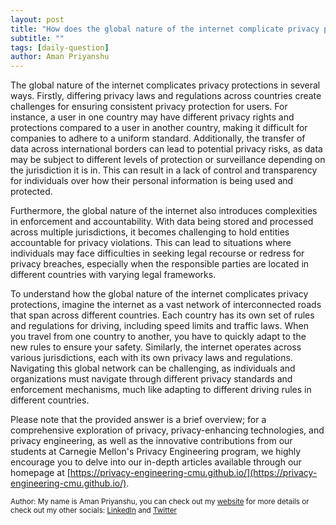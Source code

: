 ```yaml
---
layout: post
title: "How does the global nature of the internet complicate privacy protections?"
subtitle: ""
tags: [daily-question]
author: Aman Priyanshu
---
```


The global nature of the internet complicates privacy protections in several ways. Firstly, differing privacy laws and regulations across countries create challenges for ensuring consistent privacy protection for users. For instance, a user in one country may have different privacy rights and protections compared to a user in another country, making it difficult for companies to adhere to a uniform standard. Additionally, the transfer of data across international borders can lead to potential privacy risks, as data may be subject to different levels of protection or surveillance depending on the jurisdiction it is in. This can result in a lack of control and transparency for individuals over how their personal information is being used and protected.

Furthermore, the global nature of the internet also introduces complexities in enforcement and accountability. With data being stored and processed across multiple jurisdictions, it becomes challenging to hold entities accountable for privacy violations. This can lead to situations where individuals may face difficulties in seeking legal recourse or redress for privacy breaches, especially when the responsible parties are located in different countries with varying legal frameworks.

To understand how the global nature of the internet complicates privacy protections, imagine the internet as a vast network of interconnected roads that span across different countries. Each country has its own set of rules and regulations for driving, including speed limits and traffic laws. When you travel from one country to another, you have to quickly adapt to the new rules to ensure your safety. Similarly, the internet operates across various jurisdictions, each with its own privacy laws and regulations. Navigating this global network can be challenging, as individuals and organizations must navigate through different privacy standards and enforcement mechanisms, much like adapting to different driving rules in different countries.

Please note that the provided answer is a brief overview; for a comprehensive exploration of privacy, privacy-enhancing technologies, and privacy engineering, as well as the innovative contributions from our students at Carnegie Mellon's Privacy Engineering program, we highly encourage you to delve into our in-depth articles available through our homepage at [https://privacy-engineering-cmu.github.io/](https://privacy-engineering-cmu.github.io/).

<small>Author: My name is Aman Priyanshu, you can check out my [website](https://amanpriyanshu.github.io/) for more details or check out my other socials: [LinkedIn](https://www.linkedin.com/in/aman-priyanshu/) and [Twitter](https://twitter.com/AmanPriyanshu6)</small>
